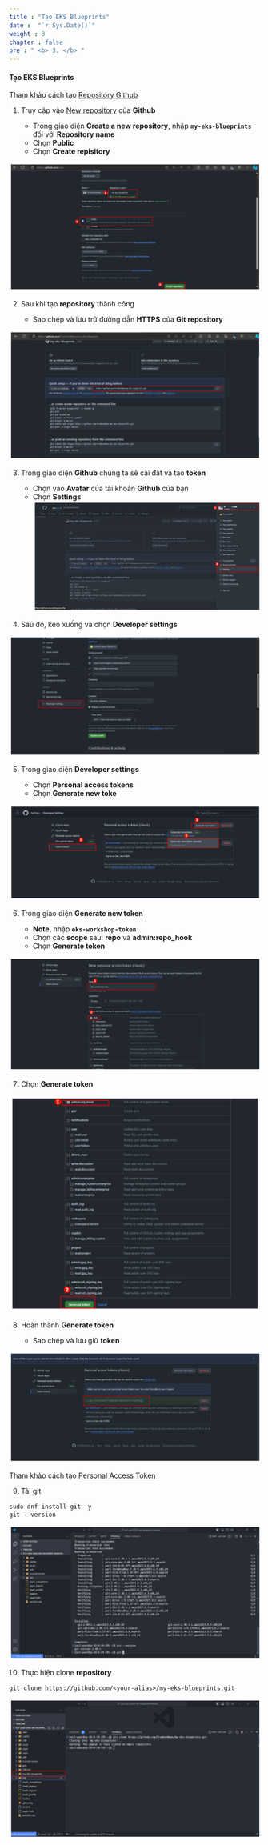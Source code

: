 ```yaml
---
title : "Tạo EKS Blueprints"
date :  "`r Sys.Date()`" 
weight : 3 
chapter : false
pre : " <b> 3. </b> "
---
```


#### Tạo EKS Blueprints

Tham khảo cách tạo [Repository Github](https://docs.github.com/en/get-started/quickstart/create-a-repo)

1.  Truy cập vào [New repository](https://github.com/new) của **Github**
    
    *   Trong giao diện **Create a new repository**, nhập **`my-eks-blueprints`** đối với **Repository name**
    *   Chọn **Public**
    *   Chọn **Create repisitory**

![Create Workspace](/public/images/3-createeksblueprints/001-createeksblueprints.png?featherlight=false&width=90pc)

2.  Sau khi tạo **repository** thành công
    
    *   Sao chép và lưu trữ đường dẫn **HTTPS** của **Git repository**

![Create Workspace](/public/images/3-createeksblueprints/002-createeksblueprints.png?featherlight=false&width=90pc)

3.  Trong giao diện **Github** chúng ta sẽ cài đặt và tạo **token**
    
    *   Chọn vào **Avatar** của tài khoản **Github** của bạn
    *   Chọn **Settings**
![Create Workspace](/public/images/3-createeksblueprints/003-createeksblueprints.png?featherlight=false&width=90pc)


4.  Sau đó, kéo xuống và chọn **Developer settings**

![Create Workspace](/public/images/3-createeksblueprints/004-createeksblueprints.png?featherlight=false&width=90pc)


5.  Trong giao diện **Developer settings**
    
    *   Chọn **Personal access tokens**
    *   Chọn **Generate new toke**

![Create Workspace](/public/images/3-createeksblueprints/005-createeksblueprints.png?featherlight=false&width=90pc)


6.  Trong giao diện **Generate new token**
    
    *   **Note**, nhập **`eks-workshop-token`**
    *   Chọn các **scope** sau: **repo** và **admin:repo\_hook**
    *   Chọn **Generate token**

![Create Workspace](/public/images/3-createeksblueprints/006-createeksblueprints.png?featherlight=false&width=90pc)

7.  Chọn **Generate token**

![Create Workspace](/public/images/3-createeksblueprints/007-createeksblueprints.png?featherlight=false&width=90pc)

8.  Hoàn thành **Generate token**
    
    *   Sao chép và lưu giữ **token**

![Create Workspace](/public/images/3-createeksblueprints/008-createeksblueprints.png?featherlight=false&width=90pc)

Tham khảo cách tạo [Personal Access Token](https://docs.github.com/en/authentication/keeping-your-account-and-data-secure/creating-a-personal-access-token)


9.  Tải git
```
sudo dnf install git -y
git --version
```

![Create Workspace](/public/images/3-createeksblueprints/009-createeksblueprints.png?featherlight=false&width=90pc)

10.  Thực hiện clone **repository**

```
git clone https://github.com/<your-alias>/my-eks-blueprints.git
```


![Create Workspace](/public/images/3-createeksblueprints/010-createeksblueprints.png?featherlight=false&width=90pc)